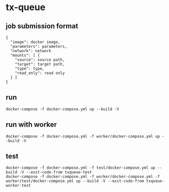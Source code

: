 # tx-queue


## job submission format
```
{
  "image": docker image,
  "parameters": parameters,
  "network": network
  "mounts": [ {
    "source": source path,
    "target": target path,
    "type": type,
    "read_only": read only
  } ]
}
```



## run
```
docker-compose -f docker-compose.yml up --build -V
```

## run with worker
```
docker-compose -f docker-compose.yml -f worker/docker-compose.yml up --build -V
```


## test
```
docker-compose -f docker-compose.yml -f test/docker-compose.yml up --build -V --exit-code-from txqueue-test
docker-compose -f docker-compose.yml -f worker/docker-compose.yml -f worker/test/docker-compose.yml up --build -V --exit-code-from txqueue-worker-test

```
